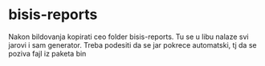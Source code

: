 # bisis-reports

Nakon bildovanja kopirati ceo folder bisis-reports. Tu se u libu nalaze svi jarovi i sam generator. 
Treba podesiti da se jar pokrece automatski, tj da se poziva fajl iz paketa bin

